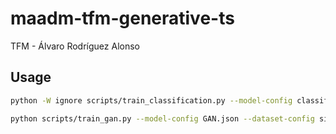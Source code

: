 # maadm-tfm-generative-ts
TFM - Álvaro Rodríguez Alonso

## Usage

```bash
python -W ignore scripts/train_classification.py --model-config classificator_custom0.json --dataset-config melbourne_pedestrian.json --ckpt-name classificator_custom0.ckpt
```

```bash
python scripts/train_gan.py --model-config GAN.json --dataset-config sine.json --ckpt-name gan0.ckpt
```